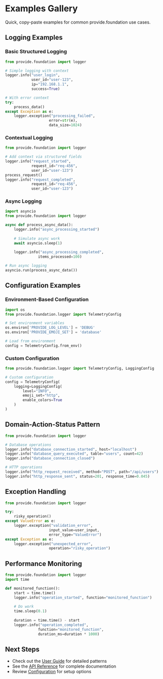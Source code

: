 # Examples Gallery

Quick, copy-paste examples for common provide.foundation use cases.

## Logging Examples

### Basic Structured Logging

```python
from provide.foundation import logger

# Simple logging with context
logger.info("user_login", 
            user_id="user-123",
            ip="192.168.1.1",
            success=True)

# With error context
try:
    process_data()
except Exception as e:
    logger.exception("processing_failed",
                    error=str(e),
                    data_size=1024)
```

### Contextual Logging

```python
from provide.foundation import logger

# Add context via structured fields
logger.info("request_started",
            request_id="req-456",
            user_id="user-123")
process_request()
logger.info("request_completed",
            request_id="req-456",
            user_id="user-123")
```

### Async Logging

```python
import asyncio
from provide.foundation import logger

async def process_async_data():
    logger.info("async_processing_started")
    
    # Simulate async work
    await asyncio.sleep(1)
    
    logger.info("async_processing_completed",
               items_processed=100)

# Run async logging
asyncio.run(process_async_data())
```

## Configuration Examples

### Environment-Based Configuration

```python
import os
from provide.foundation.logger import TelemetryConfig

# Set environment variables
os.environ['PROVIDE_LOG_LEVEL'] = 'DEBUG'
os.environ['PROVIDE_EMOJI_SET'] = 'database'

# Load from environment
config = TelemetryConfig.from_env()
```

### Custom Configuration

```python
from provide.foundation.logger import TelemetryConfig, LoggingConfig

# Custom configuration
config = TelemetryConfig(
    logging=LoggingConfig(
        level="INFO",
        emoji_set="http",
        enable_colors=True
    )
)
```

## Domain-Action-Status Pattern

```python
from provide.foundation import logger

# Database operations
logger.info("database_connection_started", host="localhost")
logger.info("database_query_executed", table="users", count=42)
logger.info("database_connection_closed")

# HTTP operations  
logger.info("http_request_received", method="POST", path="/api/users")
logger.info("http_response_sent", status=201, response_time=0.045)
```

## Exception Handling

```python
from provide.foundation import logger

try:
    risky_operation()
except ValueError as e:
    logger.exception("validation_error",
                    input_value=user_input,
                    error_type="ValueError")
except Exception as e:
    logger.exception("unexpected_error",
                    operation="risky_operation")
```

## Performance Monitoring

```python
from provide.foundation import logger
import time

def monitored_function():
    start = time.time()
    logger.info("operation_started", function="monitored_function")
    
    # Do work
    time.sleep(0.1)
    
    duration = time.time() - start
    logger.info("operation_completed",
               function="monitored_function",
               duration_ms=duration * 1000)
```

## Next Steps

- Check out the [User Guide](../guide/index.md) for detailed patterns
- See the [API Reference](../api/index.md) for complete documentation
- Review [Configuration](../guide/config/index.md) for setup options